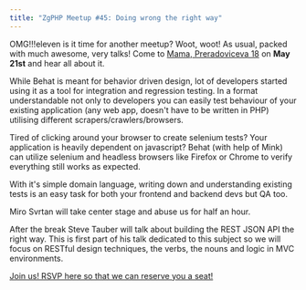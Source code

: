 ```yaml
---
title: "ZgPHP Meetup #45: Doing wrong the right way"
---
```


OMG!!!eleven is it time for another meetup? Woot, woot! As usual, packed with much awesome, very talks! Come to
[Mama, Preradoviceva 18](https://www.google.com/maps/place/Preradoviceva+18,+Zagreb,+Croatia/@45.810158,15.974297,17z) 
on **May 21st** and hear all about it.

While Behat is meant for behavior driven design, lot of developers started using it as a tool for integration and 
regression testing. In a format understandable not only to developers you can easily test behaviour of your existing 
application (any web app, doesn't have to be written in PHP) utilising different scrapers/crawlers/browsers.

Tired of clicking around your browser to create selenium tests? Your application is heavily dependent on javascript? 
Behat (with help of Mink) can utilize selenium and headless browsers like Firefox or Chrome to verify everything still 
works as expected.

With it's simple domain language, writing down and understanding existing tests is an easy task for both your frontend 
and backend devs but QA too.

Miro Svrtan will take center stage and abuse us for half an hour.

After the break Steve Tauber will talk about building the REST JSON API the right way. This is first part of his talk 
dedicated to this subject so we will focus on RESTful design techniques, the verbs, the nouns and logic in MVC 
environments. 

<a class="btn btn-info" href="http://www.meetup.com/ZgPHP-meetup/events/205929212/" target="_blank">
Join us! RSVP here so that we can reserve you a seat!</a>